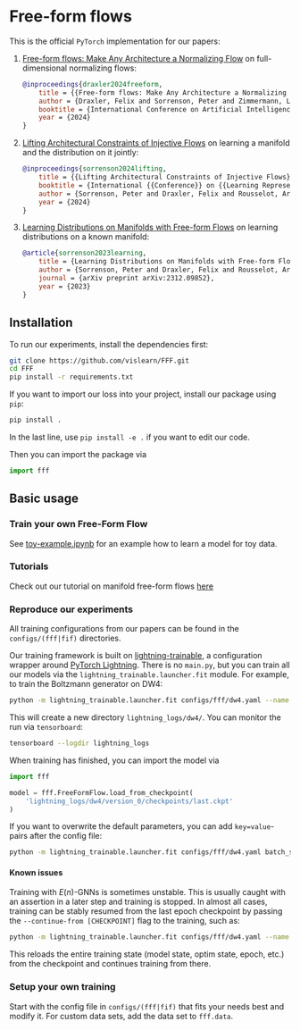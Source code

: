 # Free-form flows 

This is the official `PyTorch` implementation for our papers:

1. [Free-form flows: Make Any Architecture a Normalizing Flow](http://arxiv.org/abs/2310.16624) on full-dimensional normalizing flows:
    ```bibtex
    @inproceedings{draxler2024freeform,
        title = {{Free-form flows: Make Any Architecture a Normalizing Flow}},
        author = {Draxler, Felix and Sorrenson, Peter and Zimmermann, Lea and Rousselot, Armand and Köthe, Ullrich},
        booktitle = {International Conference on Artificial Intelligence and Statistics},
        year = {2024}
    }
    ```
2. [Lifting Architectural Constraints of Injective Flows](http://arxiv.org/abs/2306.01843) on learning a manifold and the distribution on it jointly:
    ```bibtex
    @inproceedings{sorrenson2024lifting,
        title = {{Lifting Architectural Constraints of Injective Flows}},
        booktitle = {International {{Conference}} on {{Learning Representations}}},
        author = {Sorrenson, Peter and Draxler, Felix and Rousselot, Armand and Hummerich, Sander and Zimmermann, Lea and Köthe, Ullrich},
        year = {2024}
    }
    ```
3. [Learning Distributions on Manifolds with Free-form Flows](https://arxiv.org/abs/2312.09852) on learning distributions on a known manifold:
    ```bibtex
    @article{sorrenson2023learning,
        title = {Learning Distributions on Manifolds with Free-form Flows},
        author = {Sorrenson, Peter and Draxler, Felix and Rousselot, Armand and Hummerich, Sander and Köthe, Ullrich},
        journal = {arXiv preprint arXiv:2312.09852},
        year = {2023}
    }
    ```


## Installation

To run our experiments, install the dependencies first:

```bash
git clone https://github.com/vislearn/FFF.git
cd FFF
pip install -r requirements.txt
```

If you want to import our loss into your project, install our package using `pip`:

```bash
pip install .
```
In the last line, use `pip install -e .` if you want to edit our code.

Then you can import the package via

```python
import fff
```


## Basic usage

### Train your own Free-Form Flow 

See [toy-example.ipynb](toy-example.ipynb) for an example how to learn a model for toy data.

### Tutorials

Check out our tutorial on manifold free-form flows [here](https://drive.google.com/file/d/1z5qjozcVUcAr_X7UrrXmbol2ETMu_q86/view?usp=sharing)

### Reproduce our experiments

All training configurations from our papers can be found in the `configs/(fff|fif)` directories.

Our training framework is built on [lightning-trainable](https://github.com/LarsKue/lightning-trainable), a configuration wrapper around [PyTorch Lightning](https://lightning.ai/pytorch-lightning). There is no `main.py`, but you can train all our models via the `lightning_trainable.launcher.fit` module.
For example, to train the Boltzmann generator on DW4:
```bash
python -m lightning_trainable.launcher.fit configs/fff/dw4.yaml --name '{data_set[name]}'
```

This will create a new directory `lightning_logs/dw4/`. You can monitor the run via `tensorboard`:
```bash
tensorboard --logdir lightning_logs
```

When training has finished, you can import the model via
```python
import fff

model = fff.FreeFormFlow.load_from_checkpoint(
    'lightning_logs/dw4/version_0/checkpoints/last.ckpt'
)
```

If you want to overwrite the default parameters, you can add `key=value`-pairs after the config file:
```bash
python -m lightning_trainable.launcher.fit configs/fff/dw4.yaml batch_size=128 loss_weights.noisy_reconstruction=20 --name '{data_set[name]}'
```

#### Known issues

Training with $E(n)$-GNNs is sometimes unstable. This is usually caught with an assertion in a later step and training is stopped.
In almost all cases, training can be stably resumed from the last epoch checkpoint by passing the `--continue-from [CHECKPOINT]` flag to the training, such as:
```bash
python -m lightning_trainable.launcher.fit configs/fff/dw4.yaml --name '{data_set[name]}' --continue-from lightning_logs/dw4/version_0/checkpoints/last.ckpt
```
This reloads the entire training state (model state, optim state, epoch, etc.) from the checkpoint and continues training from there.


### Setup your own training

Start with the config file in `configs/(fff|fif)` that fits your needs best and modify it.
For custom data sets, add the data set to `fff.data`.
